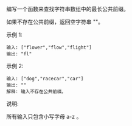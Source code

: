 <!--
 * @Description: 
 * @Author: 石东昭
 * @Date: 2019-10-29 17:48:13
 * @LastEditors: 石东昭
 * @LastEditTime: 2019-10-29 17:48:59
 -->
编写一个函数来查找字符串数组中的最长公共前缀。

如果不存在公共前缀，返回空字符串 ""。

示例 1:
```
输入: ["flower","flow","flight"]
输出: "fl"
```

示例 2:
```
输入: ["dog","racecar","car"]
输出: ""
解释: 输入不存在公共前缀。
```

说明:

所有输入只包含小写字母 a-z 。